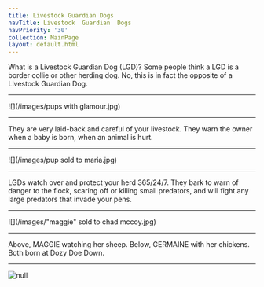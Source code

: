 ```yaml
---
title: Livestock Guardian Dogs
navTitle: Livestock  Guardian  Dogs
navPriority: '30'
collection: MainPage
layout: default.html
---
```

What is a Livestock Guardian Dog (LGD)?    Some people think a LGD is a border collie or other herding dog.  No, this is in fact the opposite of a Livestock Guardian Dog.

<hr />

![](/images/pups with glamour.jpg)

  <hr />

They are very laid-back and careful of your livestock. They warn the owner when a baby is born, when an animal is hurt.

<hr />

![](/images/pup sold to maria.jpg)

<hr />

LGDs watch over and protect your herd 365/24/7. They bark to warn of danger to the flock, scaring off or killing small predators, and will fight any large predators that invade your pens.  

<hr />

![](/images/"maggie" sold to chad mccoy.jpg)

<hr />

Above, MAGGIE watching her sheep. Below, GERMAINE with her chickens. Both born at Dozy Doe Down.

<hr />

![null](/images/23022118_10214630361583454_1629941011_n.jpg)
